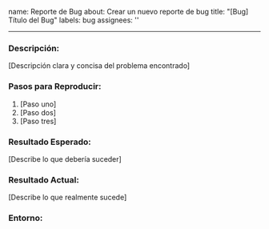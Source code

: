 name: Reporte de Bug
about: Crear un nuevo reporte de bug
title: "[Bug] Título del Bug"
labels: bug
assignees: ''

---

### Descripción:
[Descripción clara y concisa del problema encontrado]

### Pasos para Reproducir:
1. [Paso uno]
2. [Paso dos]
3. [Paso tres]

### Resultado Esperado:
[Describe lo que debería suceder]

### Resultado Actual:
[Describe lo que realmente sucede]

### Entorno:
